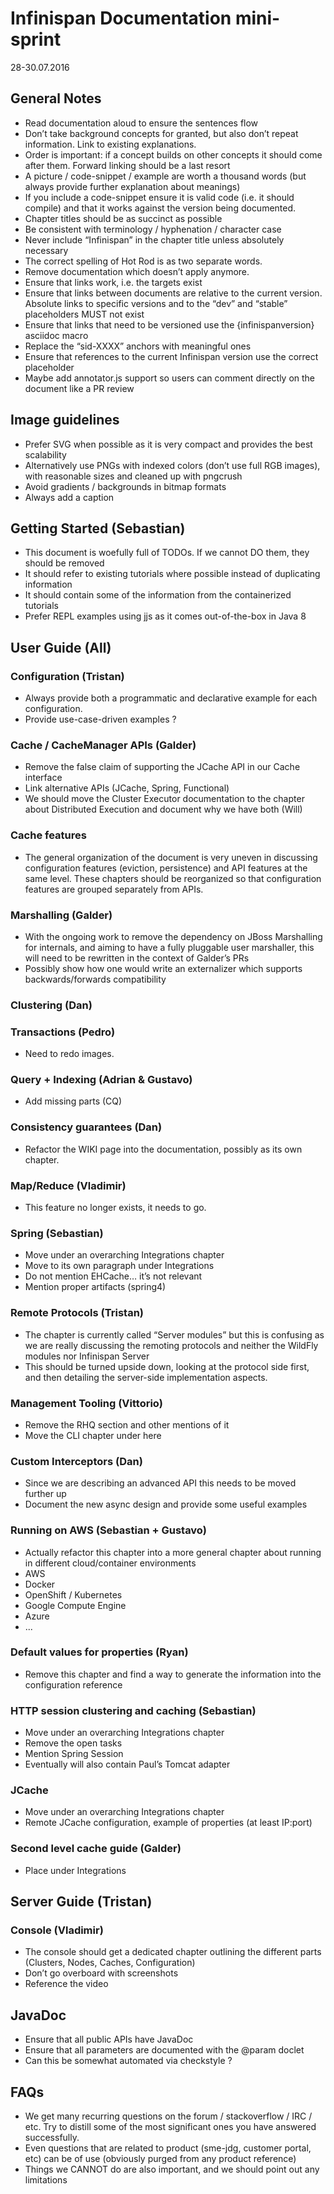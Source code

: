 # Infinispan Documentation mini-sprint

28-30.07.2016

## General Notes
* Read documentation aloud to ensure the sentences flow
* Don’t take background concepts for granted, but also don’t repeat information. Link to existing explanations.
* Order is important: if a concept builds on other concepts it should come after them. Forward linking should be a last resort
* A picture / code-snippet / example are worth a thousand words (but always provide further explanation about meanings)
* If you include a code-snippet ensure it is valid code (i.e. it should compile) and that it works against the version being documented.
* Chapter titles should be as succinct as possible
*  Be consistent with terminology / hyphenation / character case
* Never include “Infinispan” in the chapter title unless absolutely necessary
* The correct spelling of Hot Rod is as two separate words.
* Remove documentation which doesn’t apply anymore.
* Ensure that links work, i.e. the targets exist
* Ensure that links between documents are relative to the current version. Absolute links to specific versions and to the “dev” and “stable” placeholders MUST not exist
* Ensure that links that need to be versioned use the {infinispanversion} asciidoc macro
* Replace the “sid-XXXX” anchors with meaningful ones
* Ensure that references to the current Infinispan version use the correct placeholder
* Maybe add annotator.js support so users can comment directly on the document like a PR review

## Image guidelines
* Prefer SVG when possible as it is very compact and provides the best scalability
* Alternatively use PNGs with indexed colors (don’t use full RGB images), with reasonable sizes and cleaned up with pngcrush
* Avoid gradients / backgrounds in bitmap formats
* Always add a caption

## Getting Started (Sebastian)
* This document is woefully full of TODOs. If we cannot DO them, they should be removed
* It should refer to existing tutorials where possible instead of duplicating information
* It should contain some of the information from the containerized tutorials
* Prefer REPL examples using jjs as it comes out-of-the-box in Java 8

## User Guide (All)

### Configuration (Tristan)
* Always provide both a programmatic and declarative example for each configuration.
* Provide use-case-driven examples ?

### Cache / CacheManager APIs (Galder)
* Remove the false claim of supporting the JCache API in our Cache interface
* Link alternative APIs (JCache, Spring, Functional)
* We should move the Cluster Executor documentation to the chapter about Distributed Execution and document why we have both (Will)

### Cache features
* The general organization of the document is very uneven in discussing configuration features (eviction, persistence) and API features at the same level. These chapters should be reorganized so that configuration features are grouped separately from APIs.

### Marshalling (Galder)
* With the ongoing work to remove the dependency on JBoss Marshalling for internals, and aiming to have a fully pluggable user marshaller, this will need to be rewritten in the context of Galder’s PRs
* Possibly show how one would write an externalizer which supports backwards/forwards compatibility

### Clustering (Dan)

### Transactions (Pedro)
* Need to redo images.

### Query + Indexing (Adrian & Gustavo)
* Add missing parts (CQ)

### Consistency guarantees (Dan)
* Refactor the WIKI page into the documentation, possibly as its own chapter.

### Map/Reduce (Vladimir)
* This feature no longer exists, it needs to go.

### Spring (Sebastian)
* Move under an overarching Integrations chapter
* Move to its own paragraph under Integrations
* Do not mention EHCache… it’s not relevant
* Mention proper artifacts (spring4)

### Remote Protocols (Tristan)
* The chapter is currently called “Server modules” but this is confusing as we are really discussing the remoting protocols and neither the WildFly modules nor Infinispan Server
* This should be turned upside down, looking at the protocol side first, and then detailing the server-side implementation aspects.

### Management Tooling (Vittorio)
* Remove the RHQ section and other mentions of it
* Move the CLI chapter under here

### Custom Interceptors (Dan)
* Since we are describing an advanced API this needs to be moved further up
* Document the new async design and provide some useful examples

### Running on AWS (Sebastian + Gustavo)
* Actually refactor this chapter into a more general chapter about running in different cloud/container environments
* AWS
* Docker
* OpenShift / Kubernetes
* Google Compute Engine
* Azure
* ...

### Default values for properties (Ryan)
* Remove this chapter and find a way to generate the information into the configuration reference

### HTTP session clustering and caching (Sebastian)
* Move under an overarching Integrations chapter
* Remove the  open tasks
* Mention Spring Session
* Eventually will also contain Paul’s Tomcat adapter

### JCache
* Move under an overarching Integrations chapter
* Remote JCache configuration, example of properties (at least IP:port)

### Second level cache guide (Galder)
* Place under Integrations


## Server Guide (Tristan)

### Console (Vladimir)
* The console should get a dedicated chapter outlining the different parts (Clusters, Nodes, Caches, Configuration)
* Don’t go overboard with screenshots
* Reference the video

## JavaDoc
* Ensure that all public APIs have JavaDoc
* Ensure that all parameters are documented with the @param doclet
* Can this be somewhat automated via checkstyle  ?

## FAQs
* We get many recurring questions on the forum / stackoverflow / IRC / etc. Try to distill some of the most significant ones you have answered successfully.
* Even questions that are related to product (sme-jdg, customer portal, etc) can be of use (obviously purged from any product reference)
* Things we CANNOT do are also important, and we should point out any limitations


